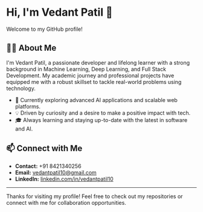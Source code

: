 # Hi, I'm Vedant Patil 👋

Welcome to my GitHub profile!

## 👨‍💻 About Me

I'm Vedant Patil, a passionate developer and lifelong learner with a strong background in Machine Learning, Deep Learning, and Full Stack Development. My academic journey and professional projects have equipped me with a robust skillset to tackle real-world problems using technology.

- 🌟 Currently exploring advanced AI applications and scalable web platforms.
- 💡 Driven by curiosity and a desire to make a positive impact with tech.
- 🎓 Always learning and staying up-to-date with the latest in software and AI.

## 📫 Connect with Me
- **Contact:** +91 8421340256
- **Email:** vedantpatil10@gmail.com
- **LinkedIn:** [linkedin.com/in/vedantpatil10]((http://www.linkedin.com/in/vedant-patil-vp10))

---

Thanks for visiting my profile! Feel free to check out my repositories or connect with me for collaboration opportunities.

